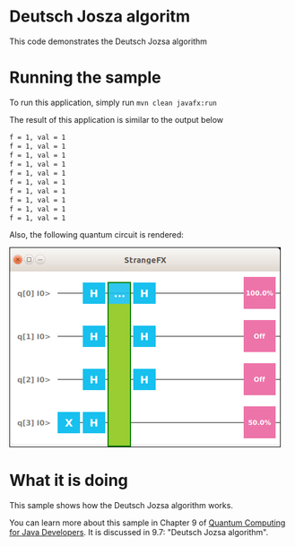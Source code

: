 # Deutsch Josza algoritm

This code demonstrates the Deutsch Jozsa algorithm

# Running the sample

To run this application, simply run
`mvn clean javafx:run`

The result of this application is similar to the output below
```
f = 1, val = 1
f = 1, val = 1
f = 1, val = 1
f = 1, val = 1
f = 1, val = 1
f = 1, val = 1
f = 1, val = 1
f = 1, val = 1
f = 1, val = 1
f = 1, val = 1
```

Also, the following quantum circuit is rendered:

![deutschjozsa](/resources/ch9-deutschjozsa.png)


# What it is doing

This sample shows how the Deutsch Jozsa algorithm works.

You can learn more about this sample in Chapter 9 of [Quantum Computing for Java Developers](https://www.manning.com/books/quantum-computing-for-java-developers?a_aid=quantumjava&a_bid=e5166ab9). It is discussed in 9.7: "Deutsch Jozsa algorithm".
